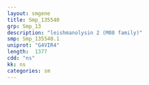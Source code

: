 ```yaml
---
layout: smgene
title: Smp_135540
grp: Smp_13
description: "leishmanolysin 2 (M08 family)"
smp: Smp_135540.1
uniprot: "G4VIR4"
length:  1377
cdd: "ns"
kk: ns
categories: sm
---
```

